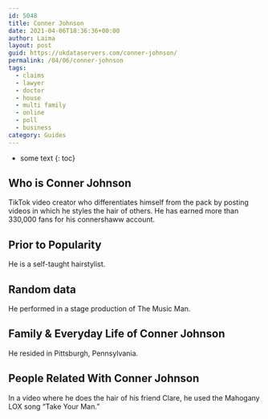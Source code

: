 ```yaml
---
id: 5048
title: Conner Johnson
date: 2021-04-06T18:36:36+00:00
author: Laima
layout: post
guid: https://ukdataservers.com/conner-johnson/
permalink: /04/06/conner-johnson
tags:
  - claims
  - lawyer
  - doctor
  - house
  - multi family
  - online
  - poll
  - business
category: Guides
---
```


* some text
{: toc}


## Who is Conner Johnson
                  
                  
                  
TikTok video creator who differentiates himself from the pack by posting videos in which he styles the hair of others. He has earned more than 330,000 fans for his connershaww account.
                  
              
            
              
            
                
                
                
## Prior to Popularity
                  
                  
                  
He is a self-taught hairstylist. 
                  
              
            
              
            
                
                
                
## Random data
                  
                  
                  
He performed in a stage production of The Music Man.
                  
              
            
              
            
                
                
                
## Family & Everyday Life of Conner Johnson
                  
                  
                  
He resided in Pittsburgh, Pennsylvania. 
                  
              
            
              
            
                
                
                
## People Related With Conner Johnson
                  
                  
                  
In a video where he does the hair of his friend Clare, he used the Mahogany LOX song &#8220;Take Your Man.&#8221;
                  
              
            
              
            
                
              
            
              
              
            
            
              
            
          
          
          